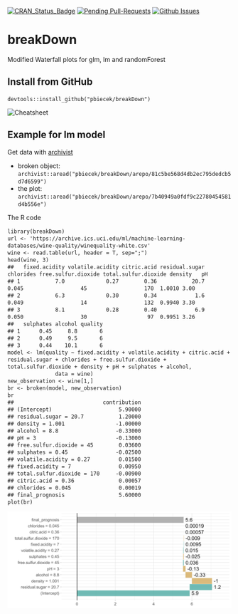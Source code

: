 [![CRAN_Status_Badge](http://www.r-pkg.org/badges/version/breakDown)](https://cran.r-project.org/package=breakDown)
[![Pending Pull-Requests](http://githubbadges.herokuapp.com/pbiecek/breakDown/pulls.svg?style=flat)](https://github.com/pbiecek/breakDown/pulls)
[![Github Issues](http://githubbadges.herokuapp.com/pbiecek/breakDown/issues.svg)](https://github.com/pbiecek/breakDown/issues)

# breakDown

Modified Waterfall plots for glm, lm and randomForest

## Install from GitHub

```
devtools::install_github("pbiecek/breakDown")
```

![Cheatsheet](https://raw.githubusercontent.com/pbiecek/breakDown/master/cheatsheets/breakDownCheatsheet.png)


## Example for lm model

Get data with [archivist](https://github.com/pbiecek/archivist)

* broken object: `archivist::aread("pbiecek/breakDown/arepo/81c5be568d4db2ec795dedcb5d7d6599")`
* the plot: `archivist::aread("pbiecek/breakDown/arepo/7b40949a0fdf9c22780454581d4b556e")`

The R code

```{r}
library(breakDown)
url <- 'https://archive.ics.uci.edu/ml/machine-learning-databases/wine-quality/winequality-white.csv'
wine <- read.table(url, header = T, sep=";")
head(wine, 3)
##   fixed.acidity volatile.acidity citric.acid residual.sugar chlorides free.sulfur.dioxide total.sulfur.dioxide density   pH
## 1           7.0             0.27        0.36           20.7     0.045                  45                  170  1.0010 3.00
## 2           6.3             0.30        0.34            1.6     0.049                  14                  132  0.9940 3.30
## 3           8.1             0.28        0.40            6.9     0.050                  30                   97  0.9951 3.26
##   sulphates alcohol quality
## 1      0.45     8.8       6
## 2      0.49     9.5       6
## 3      0.44    10.1       6
model <- lm(quality ~ fixed.acidity + volatile.acidity + citric.acid + residual.sugar + chlorides + free.sulfur.dioxide + total.sulfur.dioxide + density + pH + sulphates + alcohol,
               data = wine)
new_observation <- wine[1,]
br <- broken(model, new_observation)
br
##                            contribution
## (Intercept)                     5.90000
## residual.sugar = 20.7           1.20000
## density = 1.001                -1.00000
## alcohol = 8.8                  -0.33000
## pH = 3                         -0.13000
## free.sulfur.dioxide = 45        0.03600
## sulphates = 0.45               -0.02500
## volatile.acidity = 0.27         0.01500
## fixed.acidity = 7               0.00950
## total.sulfur.dioxide = 170     -0.00900
## citric.acid = 0.36              0.00057
## chlorides = 0.045               0.00019
## final_prognosis                 5.60000
plot(br)
```
![plot for lm model](misc/broken_lm.png)
